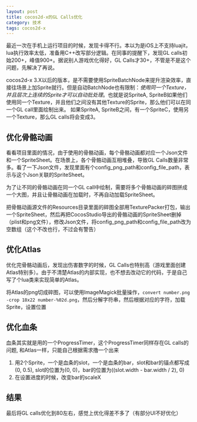 ```yaml
---
layout: post
title: cocos2d-x的GL Calls优化
category: 技术
tags: cocos2d-x
---
```


最近一次在手机上运行项目的时候，发现卡得不行。本以为是iOS上不支持luajit，lua执行效率太低，准备用C++改写部分逻辑。在同事的提醒下，发现GL calls初始200+，峰值900+。据说别人游戏优化得好，GL Calls才30+，不管是不是这个问题，先解决了再说。

cocos2d-x 3.X以后的版本，是不需要使用SpriteBatchNode来提升渲染效率，直接往场景上加Sprite就行。但是自动BatchNode也有限制：*使用同一个Texture，并且层次上连续的Sprite才可以自动批处理*。也就是说SpriteA, SpriteB如果他们使用同一个Texture，并且他们之间没有其他Texture的Sprite，那么他们可以在同一个GL call里面绘制出来。
如果SpriteA, SpriteB之间，有一个SpriteC，使用另一个Texture，那么GL calls将会变成3。

优化骨骼动画
---
看看项目里面的情况，由于使用的骨骼动画，每个骨骼动画都对应一个Json文件和一个SpriteSheet。在场景上，各个骨骼动画互相堆叠，导致GL Calls数量非常多。看了一下Json文件，发现里面有个config\_png\_path和config\_file\_path，表示与这个Json关联的SpriteSheet。

为了让不同的骨骼动画在同一个GL call中绘制，需要将多个骨骼动画的碎图拼成一个大图，并且让骨骼动画在加载时，不再自动加载SpriteSheet。

把骨骼动画源文件的Resources目录里面的碎图全部用TexturePacker打包，输出一个SpriteSheet，然后再把CocosStudio导出的骨骼动画的SpriteSheet删掉（plist和png文件），修改Json文件，将config\_png\_path和config\_file\_path改为空数组（这个不改也行，不过会有警告）

优化Atlas
---
优化完骨骼动画后，发现出伤害数字的时候，GL Calls也特别高（游戏里面创建Atlas特别多）。由于不清楚Atlas的内部实现，也不想去改动它的代码，于是自己写了个lua类来实现简单的Atlas。

将Atlas的png切成碎图，可以使用ImageMagick批量操作，`convert number.png -crop 18x22 number-%02d.png`，然后分解字符串，然后根据对应的字符，加载Sprite，设置位置

优化血条
---
血条其实就是用的一个ProgressTimer，这个ProgressTimer同样存在GL calls的问题, 和Atlas一样，只能自己根据需求撸一个出来

1. 用2个Sprite，一个是血条的slot，一个是血条的bar，slot和bar的锚点都写成(0, 0.5), slot的位置为(0, 0)，bar的位置为((slot.width - bar.width / 2), 0)
2. 在设置进度的时候，改变bar的scaleX


结果
---
最后将GL calls优化到80左右，感觉上优化得差不多了（有部分UI不好优化）